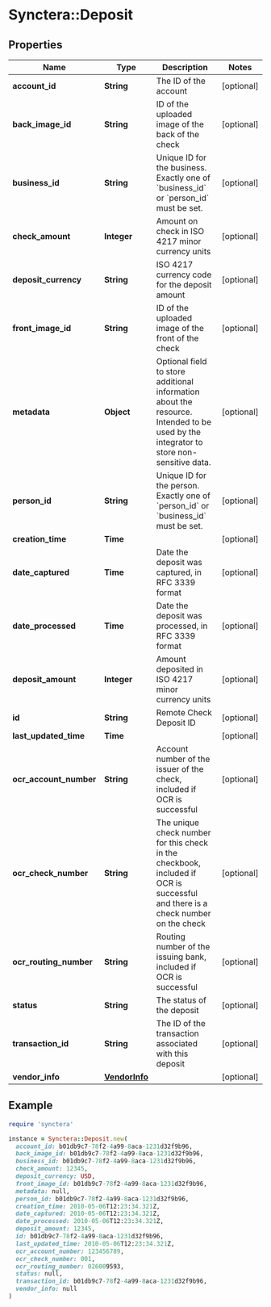 # Synctera::Deposit

## Properties

| Name | Type | Description | Notes |
| ---- | ---- | ----------- | ----- |
| **account_id** | **String** | The ID of the account | [optional] |
| **back_image_id** | **String** | ID of the uploaded image of the back of the check | [optional] |
| **business_id** | **String** | Unique ID for the business. Exactly one of &#x60;business_id&#x60; or &#x60;person_id&#x60; must be set.  | [optional] |
| **check_amount** | **Integer** | Amount on check in ISO 4217 minor currency units | [optional] |
| **deposit_currency** | **String** | ISO 4217 currency code for the deposit amount | [optional] |
| **front_image_id** | **String** | ID of the uploaded image of the front of the check | [optional] |
| **metadata** | **Object** | Optional field to store additional information about the resource. Intended to be used by the integrator to store non-sensitive data.  | [optional] |
| **person_id** | **String** | Unique ID for the person. Exactly one of &#x60;person_id&#x60; or &#x60;business_id&#x60; must be set.  | [optional] |
| **creation_time** | **Time** |  | [optional] |
| **date_captured** | **Time** | Date the deposit was captured, in RFC 3339 format | [optional] |
| **date_processed** | **Time** | Date the deposit was processed, in RFC 3339 format | [optional] |
| **deposit_amount** | **Integer** | Amount deposited in ISO 4217 minor currency units | [optional] |
| **id** | **String** | Remote Check Deposit ID | [optional] |
| **last_updated_time** | **Time** |  | [optional] |
| **ocr_account_number** | **String** | Account number of the issuer of the check, included if OCR is successful | [optional] |
| **ocr_check_number** | **String** | The unique check number for this check in the checkbook, included if OCR is successful and there is a check number on the check | [optional] |
| **ocr_routing_number** | **String** | Routing number of the issuing bank, included if OCR is successful | [optional] |
| **status** | **String** | The status of the deposit | [optional] |
| **transaction_id** | **String** | The ID of the transaction associated with this deposit | [optional] |
| **vendor_info** | [**VendorInfo**](VendorInfo.md) |  | [optional] |

## Example

```ruby
require 'synctera'

instance = Synctera::Deposit.new(
  account_id: b01db9c7-78f2-4a99-8aca-1231d32f9b96,
  back_image_id: b01db9c7-78f2-4a99-8aca-1231d32f9b96,
  business_id: b01db9c7-78f2-4a99-8aca-1231d32f9b96,
  check_amount: 12345,
  deposit_currency: USD,
  front_image_id: b01db9c7-78f2-4a99-8aca-1231d32f9b96,
  metadata: null,
  person_id: b01db9c7-78f2-4a99-8aca-1231d32f9b96,
  creation_time: 2010-05-06T12:23:34.321Z,
  date_captured: 2010-05-06T12:23:34.321Z,
  date_processed: 2010-05-06T12:23:34.321Z,
  deposit_amount: 12345,
  id: b01db9c7-78f2-4a99-8aca-1231d32f9b96,
  last_updated_time: 2010-05-06T12:23:34.321Z,
  ocr_account_number: 123456789,
  ocr_check_number: 001,
  ocr_routing_number: 026009593,
  status: null,
  transaction_id: b01db9c7-78f2-4a99-8aca-1231d32f9b96,
  vendor_info: null
)
```


